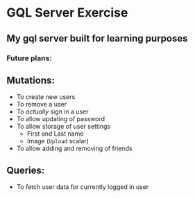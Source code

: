 # GQL Server Exercise
My gql server built for learning purposes
--

### Future plans:

## Mutations:
- To create new users
- To remove a user
- To _actually_ sign in a user
- To allow updating of password
- To allow storage of user settings
  - First and Last name
  - Image (`Upload` scalar)
- To allow adding and removing of friends

## Queries:

- To fetch user data for currently logged in user
